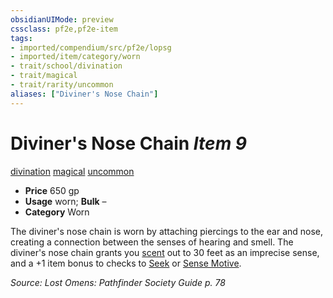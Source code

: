 ```yaml
---
obsidianUIMode: preview
cssclass: pf2e,pf2e-item
tags:
- imported/compendium/src/pf2e/lopsg
- imported/item/category/worn
- trait/school/divination
- trait/magical
- trait/rarity/uncommon
aliases: ["Diviner's Nose Chain"]
---
```

# Diviner's Nose Chain *Item 9*  
[divination](divination.md)  [magical](magical.md)  [uncommon](uncommon.md)  

- **Price** 650 gp
- **Usage** worn; **Bulk** –
- **Category** Worn

The diviner's nose chain is worn by attaching piercings to the ear and nose, creating a connection between the senses of hearing and smell. The diviner's nose chain grants you [scent](scent.md) out to 30 feet as an imprecise sense, and a +1 item bonus to checks to [Seek](seek.md) or [Sense Motive](sense-motive.md).

*Source: Lost Omens: Pathfinder Society Guide p. 78*